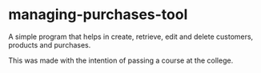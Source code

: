 # managing-purchases-tool

A simple program that helps in create, retrieve, edit and delete customers, products and purchases.

This was made with the intention of passing a course at the college.
